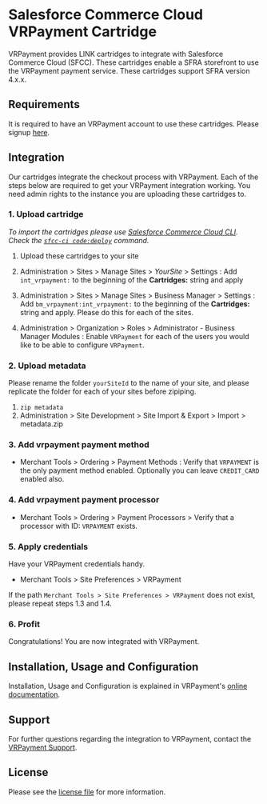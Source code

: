 # Salesforce Commerce Cloud VRPayment Cartridge

VRPayment provides LINK cartridges to integrate with Salesforce Commerce Cloud (SFCC). These cartridges enable a SFRA storefront to use the VRPayment payment service. These cartridges support SFRA version 4.x.x.

## Requirements

It is required to have an VRPayment account to use these cartridges. Please signup [here](https://gateway.vr-payment.de/user/login).

## Integration
Our cartridges integrate the checkout process with VRPayment. Each of the steps below are required to get your VRPayment integration working. You need admin rights to the instance you are uploading these cartridges to.

### 1. Upload cartridge

_To import the cartridges please use [Salesforce Commerce Cloud CLI](https://github.com/SalesforceCommerceCloud/sfcc-ci). Check the [`sfcc-ci code:deploy`](https://github.com/SalesforceCommerceCloud/sfcc-ci#pushing-code) command._

1. Upload these cartridges to your site 

2. Administration >  Sites >  Manage Sites > *YourSite* > Settings : Add `int_vrpayment:` to the beginning of the __Cartridges:__ string and apply

3. Administration >  Sites >  Manage Sites > Business Manager  > Settings : Add `bm_vrpayment:int_vrpayment:` to the beginning of the __Cartridges:__ string and apply. Please do this for each of the sites.

4. Administration >  Organization >  Roles > Administrator - Business Manager Modules : Enable `VRPayment` for each of the users you would like to be able to configure `VRPayment`.

### 2. Upload metadata
Please rename the folder `yourSiteId` to the name of your site, and please replicate the folder for each of your sites before zipiping.
1. `zip metadata`
2. Administration >  Site Development >  Site Import & Export > Import > metadata.zip

### 3. Add vrpayment payment method
* Merchant Tools >  Ordering >  Payment Methods : Verify that `VRPAYMENT` is the only payment method enabled. Optionally you can leave `CREDIT_CARD` enabled also.

### 4. Add vrpayment payment processor

* Merchant Tools >  Ordering >  Payment Processors > Verify that a processor with ID: `VRPAYMENT` exists.


### 5. Apply credentials
Have your VRPayment credentials handy.

* Merchant Tools > Site Preferences > VRPayment

If the path `Merchant Tools > Site Preferences > VRPayment` does not exist, please repeat steps 1.3 and 1.4. 


### 6. Profit
Congratulations! You are now integrated with VRPayment.

## Installation, Usage and Configuration

Installation, Usage and Configuration is explained in VRPayment's [online documentation](https://gateway.vr-payment.de/doc/salesforce-commerce-cloud/1.0.16/docs/en/documentation.html).

## Support

For further questions regarding the integration to VRPayment, contact the [VRPayment Support](https://www.vr-payment.de/hotline).

## License

Please see the [license file](https://github.com/vr-payment/vrpayment-salesforce-commerce-cloud/blob/master/LICENSE) for more information.